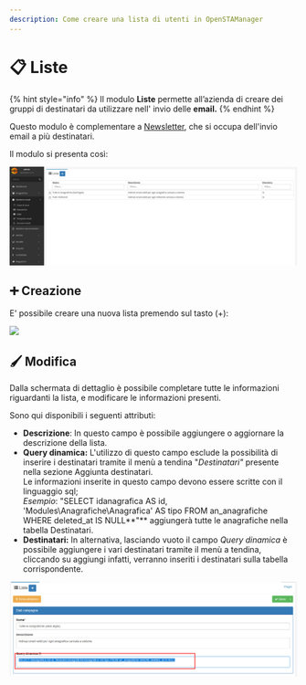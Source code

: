 ```yaml
---
description: Come creare una lista di utenti in OpenSTAManager
---
```


# 📋 Liste

{% hint style="info" %}
Il modulo **Liste** permette all’azienda di creare dei gruppi di destinatari da utilizzare nell' invio delle **email.**
{% endhint %}

Questo modulo è complementare a [Newsletter](newsletter.md), che si occupa dell'invio email a più destinatari.

Il modulo si presenta così:

![](<../../../.gitbook/assets/image (298).png>)

## ➕ Creazione

E' possibile creare una nuova lista premendo sul tasto (+):

![](https://firebasestorage.googleapis.com/v0/b/gitbook-x-prod.appspot.com/o/spaces%2F-LZJeLg23eVDvrCv74U7-887967055%2Fuploads%2FQ8HXdaJR5cDoZg0fmwWr%2Ffile.png?alt=media)

## 🖌️ Modifica

Dalla schermata di dettaglio è possibile completare tutte le informazioni riguardanti la lista, e modificare le informazioni presenti.

Sono qui disponibili i seguenti attributi:

* **Descrizione**: In questo campo è possibile aggiungere o aggiornare la descrizione della lista.
* **Query dinamica:** L'utilizzo di questo campo esclude la possibilità di inserire i destinatari tramite il menù a tendina "_Destinatari"_ presente nella sezione Aggiunta destinatari.\
  Le informazioni inserite in questo campo devono essere scritte con il linguaggio sql;\
  _Esempio_: "SELECT idanagrafica AS id, 'Modules\Anagrafiche\Anagrafica' AS tipo FROM an\_anagrafiche WHERE deleted\_at IS NULL**"** aggiungerà tutte le anagrafiche nella tabella Destinatari.
* **Destinatari:** In alternativa, lasciando vuoto il campo _Query dinamica_ è possibile aggiungere i vari destinatari tramite il menù a tendina, cliccando su aggiungi infatti, verranno inseriti i destinatari sulla tabella corrispondente.

![](<../../../.gitbook/assets/image (264).png>)
